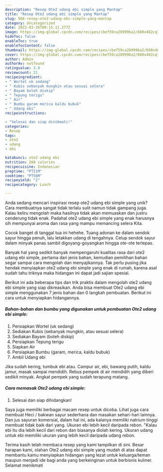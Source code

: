 ```yaml
---
description: "Resep Ote2 udang ebi simple yang Mantap"
title: "Resep Ote2 udang ebi simple yang Mantap"
slug: 566-resep-ote2-udang-ebi-simple-yang-mantap
category: Uncategorized
date: 2022-03-26T09:15:11.277Z
image: https://img-global.cpcdn.com/recipes/cbef59ca28999ba2/680x482cq70/ote2-udang-ebi-simple-foto-resep-utama.jpg
hideToc: false
enableToc: true
enableTocContent: false
thumbnail: https://img-global.cpcdn.com/recipes/cbef59ca28999ba2/680x482cq70/ote2-udang-ebi-simple-foto-resep-utama.jpg
cover: https://img-global.cpcdn.com/recipes/cbef59ca28999ba2/680x482cq70/ote2-udang-ebi-simple-foto-resep-utama.jpg
author: Admin
authorAv: notfound
ratingvalue: 3.8
reviewcount: 21
recipeingredient:
- " Wortel uk sedang"
- " Kubis sebanyak mungkin atau sesuai selera"
- " Bayam boleh diskip"
- " Tepung terigu"
- " Air"
- " Bumbu garam merica kaldu bubuk"
- " Udang ebi"
recipeinstructions:

- "Selesai dan siap dinikmati!"
categories:
- Resep
tags:
- ote2
- udang
- ebi

katakunci: ote2 udang ebi 
nutrition: 269 calories
recipecuisine: Indonesian
preptime: "PT21M"
cooktime: "PT56M"
recipeyield: "2"
recipecategory: Lunch

---
```





Anda sedang mencari inspirasi resep ote2 udang ebi simple yang unik? Cara membuatnya sangat tidak terlalu sulit namun tidak gampang juga. Kalau keliru mengolah maka hasilnya tidak akan memuaskan dan justru cenderung tidak enak. Padahal ote2 udang ebi simple yang enak harusnya sih mempunyai aroma dan rasa yang mampu memancing selera Kita.





Cocok banget di tanggal tua ini hehehe. Tuang adonan ke dalam sendok sayur hingga penuh, lalu letakkan udang di tengahnya. Celup sendok sayur dalam minyak panas sambil digoyang-goyangkan hingga ote-ote terlepas.

Banyak hal yang sedikit banyak mempengaruhi kualitas rasa dari ote2 udang ebi simple, pertama dari jenis bahan, kemudian pemilihan bahan segar sampai cara mengolah dan menyajikannya. Tak perlu pusing jika hendak menyiapkan ote2 udang ebi simple yang enak di rumah, karena asal sudah tahu triknya maka hidangan ini dapat jadi sajian spesial.






Berikut ini ada beberapa tips dan trik praktis dalam mengolah ote2 udang ebi simple yang siap dikreasikan. Anda bisa membuat Ote2 udang ebi simple menggunakan 7 jenis bahan dan 0 langkah pembuatan. Berikut ini cara untuk menyiapkan hidangannya.

<!--inarticleads1-->

##### Bahan-bahan dan bumbu yang digunakan untuk pembuatan Ote2 udang ebi simple:

1. Persiapkan  Wortel (uk sedang)
1. Sediakan  Kubis (sebanyak mungkin, atau sesuai selera)
1. Sediakan  Bayam (boleh diskip)
1. Persiapkan  Tepung terigu
1. Siapkan  Air
1. Persiapkan  Bumbu (garam, merica, kaldu bubuk)
1. Ambil  Udang ebi


Jika sudah kering, tumbuk ebi atau. Campur air, ebi, bawang putih, kaldu jamur, masak sampai mendidih. Rebus pempek di air mendidih yang diberi sedikit minyak. Angkat pempek yang sudah terapung matang. 

<!--inarticleads2-->

##### Cara memasak Ote2 udang ebi simple:


1. Selesai dan siap dihidangkan!

Saya juga memiliki berbagai macam resep untuk dicoba. Lihat juga cara membuat Heci / bakwan sayur sederhana dan masakan sehari-hari lainnya. Dan jus sayuran komersial, dalam hal ini, ada kalanya memiliki natrium tinggi membuat tidak baik dari yang. Ukuran ebi lebih kecil daripada rebon. &#34;Kalau ebi itu dia lebih kecil dari rebon dan biasanya diolah kering. Ukuran udang untuk ebi memiliki ukuran yang lebih kecil daripada udang rebon. 

Terima kasih telah membaca resep yang kami tampilkan di sini. Besar harapan kami, olahan Ote2 udang ebi simple yang mudah di atas dapat membantu kamu menyiapkan hidangan yang lezat untuk keluarga/teman maupun menjadi ide bagi anda yang berkeinginan untuk berbisnis kuliner. Selamat menikmati
